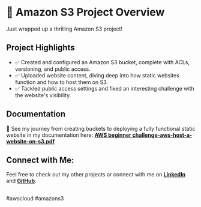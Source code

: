 # 🚀 Amazon S3 Project Overview

Just wrapped up a thrilling Amazon S3 project!

## Project Highlights
- ✅ Created and configured an Amazon S3 bucket, complete with ACLs, versioning, and public access.
- ✅ Uploaded website content, diving deep into how static websites function and how to host them on S3.
- ✅ Tackled public access settings and fixed an interesting challenge with the website's visibility.

## Documentation
📸 See my journey from creating buckets to deploying a fully functional static website in my documentation here: **[AWS beginner challenge-aws-host-a-website-on-s3.pdf](https://github.com/user-attachments/files/20852881/3.AWS.beginner.challenge-aws-host-a-website-on-s3.pdf)**

## Connect with Me:
Feel free to check out my other projects or connect with me on **[LinkedIn](https://www.linkedin.com/in/mahesh-patil0555/)** and **[GitHub](https://github.com/Mahesh7880)**.

##
#awscloud #amazons3

